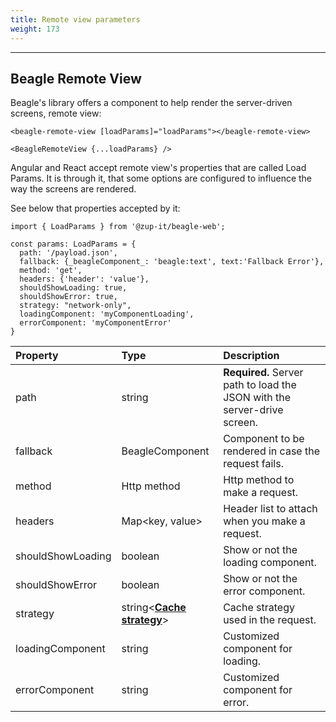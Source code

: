 ```yaml
---
title: Remote view parameters
weight: 173
---
```


---

## Beagle Remote View

Beagle's library offers a component to help render the server-driven screens, remote view:



```text
<beagle-remote-view [loadParams]="loadParams"></beagle-remote-view>
```



```text
<BeagleRemoteView {...loadParams} />
```



Angular and React accept remote view's properties that are called Load Params. It is through it, that some options are configured to influence the way the screens are rendered. 

See below that properties accepted by it: 

```text
import { LoadParams } from '@zup-it/beagle-web';

const params: LoadParams = {
  path: '/payload.json',
  fallback: {_beagleComponent_: 'beagle:text', text:'Fallback Error'},
  method: 'get',
  headers: {'header': 'value'},
  shouldShowLoading: true,
  shouldShowError: true,
  strategy: "network-only",
  loadingComponent: 'myComponentLoading',
  errorComponent: 'myComponentError'
}
```

| Property | Type | Description |
| :--- | :--- | :--- |
| path | string | **Required.**  Server path to load the JSON with the server-drive screen.  |
| fallback | BeagleComponent | Component to be rendered in case the request fails.  |
| method |  Http method | Http method to make a request.  |
| headers | Map&lt;key, value&gt; | Header list to attach when you make a request.  |
| shouldShowLoading | boolean | Show or not the loading component. |
| shouldShowError | boolean | Show or not the error component. |
| strategy | string&lt;[**Cache strategy**](cache-strategy.md)&gt; | Cache strategy used in the request. |
| loadingComponent | string | Customized component for loading.  |
| errorComponent | string | Customized component for error. |
